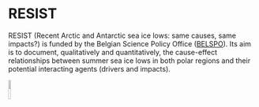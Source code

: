 # RESIST
RESIST (Recent Arctic and Antarctic sea ice lows: same causes, same impacts?) is funded by the Belgian Science Policy Office ([BELSPO](https://www.belspo.be/belspo/index_en.stm)). Its aim is to document, qualitatively and quantitatively, the cause-effect relationships between summer sea ice lows in both polar regions and their potential interacting agents (drivers and impacts).

<img src="https://resist-impuls.github.io/docs/assets/BELSPO_logo_EN.jpg" height="10%" width="10%"> 
